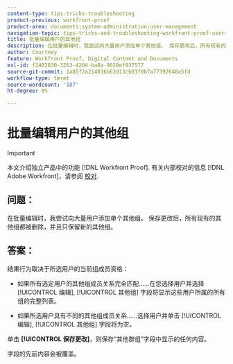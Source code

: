 ```yaml
---
content-type: tips-tricks-troubleshooting
product-previous: workfront-proof
product-area: documents;system-administration;user-management
navigation-topic: tips-tricks-and-troubleshooting-workfront-proof-users-and-contacts
title: 批量编辑用户的其他组
description: 在批量编辑时，我尝试向大量用户添加单个其他组。 保存更改后，所有现有的其他组都被删除，并且只保留新的其他组。
author: Courtney
feature: Workfront Proof, Digital Content and Documents
exl-id: f2402830-3263-4204-ba8a-9028ef937577
source-git-commit: 1a85f2a214036b62d13cb01f0b7a77392648a5fd
workflow-type: tm+mt
source-wordcount: '187'
ht-degree: 0%

---
```


# 批量编辑用户的其他组

>[!IMPORTANT]
>
>本文介绍独立产品中的功能 [!DNL Workfront Proof]. 有关内部校对的信息 [!DNL Adobe Workfront]，请参阅 [校对](../../../review-and-approve-work/proofing/proofing.md).

## 问题：

在批量编辑时，我尝试向大量用户添加单个其他组。
保存更改后，所有现有的其他组都被删除，并且只保留新的其他组。

## 答案：

结果行为取决于所选用户的当前组成员资格：

* 如果所有选定用户的其他组成员关系完全匹配……在您选择用户并选择 [!UICONTROL 编辑], [!UICONTROL 其他组] 字段将显示这些用户所属的所有组的完整列表。

* 如果所选用户具有不同的其他组成员关系……选择用户并单击 [!UICONTROL 编辑], [!UICONTROL 其他组] 字段将为空。

单击 **[!UICONTROL 保存更改]**，则保存“其他群组”字段中显示的任何内容。

字段的先前内容会被覆盖。
